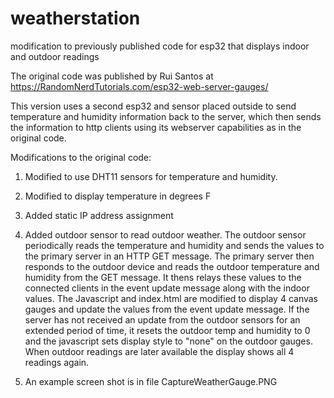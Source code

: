 # weatherstation
modification to previously published code for esp32 that displays indoor and outdoor readings

The original code was published by Rui Santos at 
https://RandomNerdTutorials.com/esp32-web-server-gauges/

This version uses a second esp32 and sensor placed outside to send temperature and humidity information back to the server, which then sends the information to http clients 
using its webserver capabilities as in the original code.
  

Modifications to the original code:
1.  Modified to use DHT11 sensors for temperature and humidity.
2.  Modified to display temperature in degrees F 
3.  Added static IP address assignment
4.  Added outdoor sensor to read outdoor weather.  The outdoor sensor periodically reads the temperature and humidity and sends the values to the primary server in an HTTP GET   message.  The primary server then responds to the outdoor device and reads the outdoor temperature and humidity from the GET message.  It thens relays these values to the connected clients in the event update  message along with the indoor values.  The Javascript and index.html are modified to display 4 canvas gauges and update the values from the event update message.  If the server has not received an update from the outdoor sensors for an extended period of time, it resets the outdoor temp and humidity to 0 and the javascript sets display style to "none" on the outdoor gauges.  When outdoor readings are later available the display shows all 4 readings again.

5.  An example screen shot is in file CaptureWeatherGauge.PNG

  
